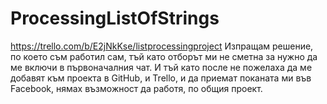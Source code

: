 # ProcessingListOfStrings
https://trello.com/b/E2jNkKse/listprocessingproject
Изпращам решение, по което съм работил сам, тъй като отборът ми не сметна за нужно да ме включи в първоначалния чат.
И тъй като после не пожелаха да ме добавят към проекта в GitHub, и Trello, и да приемат поканата ми във Facebook, 
нямах възможност да работя, по общия проект.

